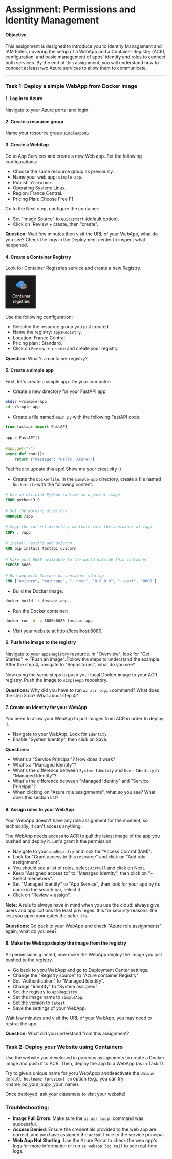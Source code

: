 # Assignment: Permissions and Identity Management

#### **Objective**
This assignment is designed to introduce you to Identity Managament and IAM Roles, covering the setup of a WebApp and a Container Registry (ACR), configuration, and basic management of apps' identity and roles to connect both services. By the end of this assignment, you will understand how to connect at least two Azure services to allow them to communicate.

---

### **Task 1: Deploy a simple WebApp from Docker image**

#### 1. **Log in to Azure**
Navigate to your Azure portal and login.

#### 2. **Create a resource group**
Name your resource group `simpleAppRG`

#### 3. **Create a WebApp**

Go to App Services and create a new Web app. Set the following configurations:

* Choose the same resource group as previously.
* Name your web app: `simple-app`.
* Publish: ``Container``.
* Operating System: Linux.
* Region: France Central.
* Pricing Plan: Choose Free F1.

Go to the Next step, configure the container:
* Set "Image Source" to `Quickstart` (default option).
* Click on `Review + create, then "create".

**Question:** Wait few minutes then visit the URL of your WebApp, what do you see? Check the logs in the Deployment center to inspect what happened.


#### 4. **Create a Container Registry**
Look for Container Registries service and create a new Registry.

![alt text](image.png)

Use the following configuration:

* Selected the resource group you just created.
* Name the registry: `appsRegistry`.
* Location: France Central.
* Pricing plan : Standard.
* Click on `Review + create` and create your registry.

**Question:** What's a container registry?

#### 5. **Create a simple app**

First, let's create a simple app. On your computer:

* Create a new directory for your FastAPI app:
```bash
mkdir ~/simple-app
cd ~/simple-app
```
* Create a file named `main.py` with the following FastAPI code:
```python
from fastapi import FastAPI

app = FastAPI()

@app.get("/")
async def root():
    return {"message": "Hello, Azure!"}
```
Feel free to update this app! Show me your creativity :) 

* Create the ``Dockerfile``. In the `simple-app` directory, create a file named `Dockerfile` with the following content:
```Dockerfile
# Use an official Python runtime as a parent image
FROM python:3.9

# Set the working directory
WORKDIR /app

# Copy the current directory contents into the container at /app
COPY . /app

# Install FastAPI and Uvicorn
RUN pip install fastapi uvicorn

# Make port 8080 available to the world outside this container
EXPOSE 8080

# Run app with Uvicorn on container startup
CMD ["uvicorn", "main:app", "--host", "0.0.0.0", "--port", "8080"]
```
* Build the Docker image:
```bash
docker build -t fastapi-app .
```
* Run the Docker container:
```bash
docker run -d -p 8080:8080 fastapi-app
```
* Visit your website at http://localhost:8080.

#### 6. **Push the image to the registry**

Navigate to your ``appsRegistry`` resource. In "Overview", look for "Get Started" -> "Push an image".
Follow the steps to understand the example. After the step 4, navigate to "Repositories", what do you see?

Now using the same steps to push your local Docker image to your ACR registry. Push the image to `simpleApp` repository.

**Questions:** Why did you have to run `az acr login` command? What does the step 3 do? What about step 4?


#### 7. **Create an Identity for your WebApp**
You need to allow your WebApp to pull images from ACR in order to deploy it.

* Navigate to your WebApp. Look for ``Identity``.
* Enable "System Identity", then click on Save. 

**Questions:** 
* What's a "Service Principal"? How does it work?
* What's a "Managed Identity"?
* What's the difference between ``System Identity`` and ``User Identity`` in "Managed Identity"?
* What's the difference between "Managed Identity" and "Service Principal"?
* When clicking on "Azure role assignments", what so you see? What does this section list?

#### 8. **Assign roles to your WebApp**
Your WebApp doesn't have any role assignment for the moment, so technically, it can't access anything.

The WebApp needs access to ACR to pull the latest image of the app you pushed and deploy it. Let's grant it the permission:

* Navigate to your ``appRegistry`` and look for "Access Control (IAM)".
* Look for "Grant access to this resource" and click on "Add role assignment".
* You should see a list of roles, select ``AcrPull`` and click on Next.
* Keep "Assigned access to" to "Managed Identity", then click on "+ Select memebers".
* Set "Managed Identity" to "App Service", then look for your app by its name in the search bar, select it.
* Click on "Review + assign".

**Note:** A rule to always have in mind when you use the cloud: always give users and applications the least privileges. It is for security reasons, the less you open your gates the safer it is.

**Questions:** Go back to your WebApp and check "Azure role assignments" again, what do you see?


#### 9. **Make the Webapp deploy the image from the registry**

All permissions granted, now make the WebApp deploy the image you just pushed to the registry.

* Go back to yoru WebApp and go to Deployment Center settings.
* Change the "Registry source" to "Azure container Registry".
* Set "Authentication" to "Managed Identity".
* Change "Identity" to "System assigned".
* Set the registry to `appRegistry`.
* Set the image name to `simpleApp`.
* Set the version to `latest`.
* Save the settings of your WebApp.

Wait few minutes and visit the URL of your WebApp, you may need to restrat the app.

**Question:** What did you understand from this assignment?


### **Task 2: Deploy your Website using Containers**

Use the website you developed in previous assignments to create a Docker image and push it to ACR. Then, deploy the app to a WebApp (as in Task 1). 

Try to give a unique name for yoru WebAppp anddeactivate the `Unique default hostname (preview) on` option (e.g., you can try: <name_oo_your_app>_your_name).  

Once deployed, ask your classmate to visit your website!



### Troubleshooting:
- **Image Pull Errors**: Make sure the `az acr login` command was successful.
- **Access Denied**: Ensure the credentials provided to the web app are correct, and you have assigned the `acrpull` role to the service principal.
- **Web App Not Starting**: Use the Azure Portal to check the web app's logs for more information or run `az webapp log tail` to see real-time logs.


<!-- 
### **Task 3: Deploy a simple WebApp with CLI**

#### 1. **Login into Azure**
Open a terminal and log in into your Azure account.

#### 2. **Connect to your ACR**
First, log in to your ACR to ensure you have the right access:
```bash
az acr login --name <ACR_NAME>
```
Replace `<ACR_NAME>` with the name of your Azure Container Registry.

#### 3. **Create a Resource Group (if not created)**
You need a resource group to hold the web app:
```bash
az group create --name <RESOURCE_GROUP_NAME> --location <LOCATION>
```
Replace `<RESOURCE_GROUP_NAME>` with your desired resource group name (e.g., `myResourceGroup`), and `<LOCATION>` with the Azure region (e.g., `eastus`).

#### 4. **Create an Azure App Service Plan**
An App Service Plan defines the region, scale, and pricing tier for the web app:
```bash
az appservice plan create --name <APP_SERVICE_PLAN_NAME> --resource-group <RESOURCE_GROUP_NAME> --sku B1 --is-linux
```
- `<APP_SERVICE_PLAN_NAME>`: Name for the App Service Plan.
- `--sku B1`: The pricing tier. You can adjust this based on your needs (e.g., F1 for free tier).
- `--is-linux`: Specifies that you are using a Linux-based environment.

#### 5. **Create a Web App using the Docker Image**
Now, create a web app that will use the Docker image stored in your ACR:
```bash
az webapp create --resource-group <RESOURCE_GROUP_NAME> --plan <APP_SERVICE_PLAN_NAME> --name <WEB_APP_NAME> --deployment-container-image-name <ACR_NAME>.azurecr.io/<IMAGE_NAME>:<TAG>
```
- `<WEB_APP_NAME>`: Unique name for your web app (e.g., `mywebapp123`).
- `<IMAGE_NAME>`: Name of your Docker image.
- `<TAG>`: Image tag (e.g., `latest`).

#### 6. **Configure Web App to Authenticate with ACR**
If your ACR is private (which is usually the case), you need to provide your web app with permission to pull the image from ACR:

a) **Create a Service Principal** and grant it access to your ACR:
```bash
az ad sp create-for-rbac --name http://<WEB_APP_NAME> --scopes $(az acr show --name <ACR_NAME> --query id --output tsv) --role acrpull --sdk-auth
```
This command returns a JSON object. Save this JSON as you might need it for troubleshooting or later steps.

b) **Configure the Web App** to use ACR credentials:
```bash
az webapp config container set --name <WEB_APP_NAME> --resource-group <RESOURCE_GROUP_NAME> --docker-custom-image-name <ACR_NAME>.azurecr.io/<IMAGE_NAME>:<TAG> --docker-registry-server-url https://<ACR_NAME>.azurecr.io --docker-registry-server-user <CLIENT_ID> --docker-registry-server-password <CLIENT_SECRET>
```
- `<CLIENT_ID>` and `<CLIENT_SECRET>` are from the JSON response you got from the previous step.

#### 7. **Set Environment Variables (Optional)**
If your web app requires any environment variables, set them using:
```bash
az webapp config appsettings set --resource-group <RESOURCE_GROUP_NAME> --name <WEB_APP_NAME> --settings ENV_VAR1=value1 ENV_VAR2=value2
```

#### 8. **Verify Deployment**
To verify that your app is running, you can browse to:
```
https://<WEB_APP_NAME>.azurewebsites.net
```

#### 9. **Monitor Logs (Optional)**
To view the logs from your running web app:
```bash
az webapp log tail --name <WEB_APP_NAME> --resource-group <RESOURCE_GROUP_NAME>
```

### Additional Tips:
- If you need Continuous Deployment from ACR to your web app, you can set it up using the Azure Portal or Azure CLI.
- You can scale the web app by modifying the App Service Plan settings.

### Troubleshooting:
- **Image Pull Errors**: Make sure the `az acr login` command was successful and the service principal has the correct permissions.
- **Access Denied**: Ensure the credentials provided to the web app are correct, and you have assigned the `acrpull` role to the service principal.
- **Web App Not Starting**: Use the Azure Portal to check the web app's logs for more information or run `az webapp log tail` to see real-time logs.

Let me know if you need help with any specific part! -->